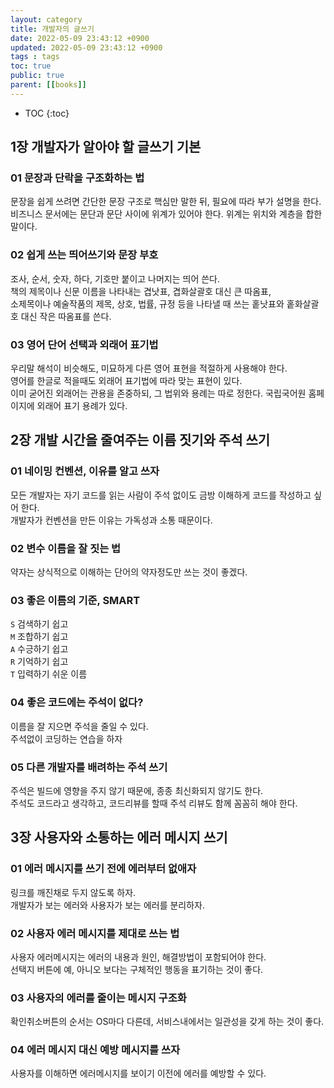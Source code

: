 ```yaml
---
layout: category
title: 개발자의 글쓰기 
date: 2022-05-09 23:43:12 +0900
updated: 2022-05-09 23:43:12 +0900
tags : tags
toc: true
public: true
parent: [[books]]
---
```

* TOC
{:toc}

## 1장 개발자가 알아야 할 글쓰기 기본
### 01 문장과 단락을 구조화하는 법
문장을 쉽게 쓰려면 간단한 문장 구조로 핵심만 말한 뒤, 필요에 따라 부가 설명을 한다.<br/>
비즈니스 문서에는 문단과 문단 사이에 위계가 있어야 한다. 위계는 위치와 계층을 합한 말이다. 

### 02 쉽게 쓰는 띄어쓰기와 문장 부호
조사, 순서, 숫자, 하다, 기호만 붙이고 나머지는 띄어 쓴다.<br/>
책의 제목이나 신문 이름을 나타내는 겹낫표, 겹화살괄호 대신 큰 따옴표,<br/> 
소제목이나 예술작품의 제목, 상호, 법률, 규정 등을 나타낼 때 쓰는 홑낫표와 홑화살괄호 대신 작은 따옴표를 쓴다. 

### 03 영어 단어 선택과 외래어 표기법
우리말 해석이 비슷해도, 미묘하게 다른 영어 표현을 적절하게 사용해야 한다. <br/>
영어를 한글로 적을때도 외래어 표기법에 따라 맞는 표현이 있다. <br/>
이미 굳어진 외래어는 관용을 존중하되, 그 법위와 용례는 따로 정한다. 국립국어원 홈페이지에 외래어 표기 용례가 있다.

## 2장 개발 시간을 줄여주는 이름 짓기와 주석 쓰기
### 01 네이밍 컨벤션, 이유를 알고 쓰자
모든 개발자는 자기 코드를 읽는 사람이 주석 없이도 금방 이해하게 코드를 작성하고 싶어 한다.<br/>
개발자가 컨벤션을 만든 이유는 가독성과 소통 때문이다.

### 02 변수 이름을 잘 짓는 법
약자는 상식적으로 이해하는 단어의 약자정도만 쓰는 것이 좋겠다.<br/>

### 03 좋은 이름의 기준, SMART
`S` 검색하기 쉽고<br/>
`M` 조합하기 쉽고<br/>
`A` 수긍하기 쉽고<br/>
`R` 기억하기 쉽고<br/>
`T` 입력하기 쉬운 이름

### 04 좋은 코드에는 주석이 없다?
이름을 잘 지으면 주석을 줄일 수 있다.<br/>
주석없이 코딩하는 연습을 하자

### 05 다른 개발자를 배려하는 주석 쓰기
주석은 빌드에 영향을 주지 않기 때문에, 종종 최신화되지 않기도 한다.<br/>
주석도 코드라고 생각하고, 코드리뷰를 할때 주석 리뷰도 함께 꼼꼼히 해야 한다.

## 3장 사용자와 소통하는 에러 메시지 쓰기
### 01 에러 메시지를 쓰기 전에 에러부터 없애자
링크를 깨진채로 두지 않도록 하자. <br/>
개발자가 보는 에러와 사용자가 보는 에러를 분리하자.

### 02 사용자 에러 메시지를 제대로 쓰는 법
사용자 에러메시지는 에러의 내용과 원인, 해결방법이 포함되어야 한다. <br/>
선택지 버튼에 예, 아니오 보다는 구체적인 행동을 표기하는 것이 좋다.

### 03 사용자의 에러를 줄이는 메시지 구조화
확인취소버튼의 순서는 OS마다 다른데, 서비스내에서는 일관성을 갖게 하는 것이 좋다.

### 04 에러 메시지 대신 예방 메시지를 쓰자
사용자를 이해하면 에러메시지를 보이기 이전에 에러를 예방할 수 있다.

